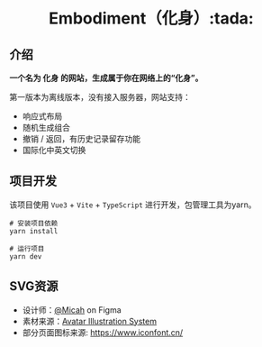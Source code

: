 <div align="center">
  <h1>Embodiment（化身）:tada:</h1>
</div>

## 介绍

**一个名为 化身 的网站，生成属于你在网络上的“化身”。**

第一版本为离线版本，没有接入服务器，网站支持：
- 响应式布局
- 随机生成组合
- 撤销 / 返回，有历史记录留存功能
- 国际化中英文切换

## 项目开发

该项目使用 `Vue3` + `Vite` + `TypeScript` 进行开发，包管理工具为yarn。

```
# 安装项目依赖
yarn install

# 运行项目
yarn dev
```

## SVG资源

- 设计师：[@Micah](https://www.figma.com/@Micah) on Figma
- 素材来源：[Avatar Illustration System](https://www.figma.com/community/file/829741575478342595)
- 部分页面图标来源: https://www.iconfont.cn/
